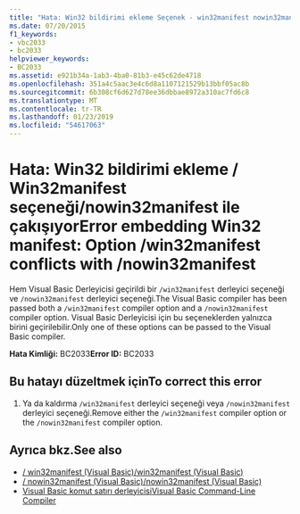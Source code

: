 ```yaml
---
title: "Hata: Win32 bildirimi ekleme Seçenek - win32manifest nowin32manifest '-'ile çakışıyor"
ms.date: 07/20/2015
f1_keywords:
- vbc2033
- bc2033
helpviewer_keywords:
- BC2033
ms.assetid: e921b34a-1ab3-4ba0-81b3-e45c62de4718
ms.openlocfilehash: 351a4c5aac3e4c6d8a1107121529b13bbf05ac8b
ms.sourcegitcommit: 6b308cf6d627d78ee36dbbae8972a310ac7fd6c8
ms.translationtype: MT
ms.contentlocale: tr-TR
ms.lasthandoff: 01/23/2019
ms.locfileid: "54617063"
---
```

# <a name="error-embedding-win32-manifest-option-win32manifest-conflicts-with-nowin32manifest"></a><span data-ttu-id="d3499-102">Hata: Win32 bildirimi ekleme / Win32manifest seçeneği/nowin32manifest ile çakışıyor</span><span class="sxs-lookup"><span data-stu-id="d3499-102">Error embedding Win32 manifest: Option /win32manifest conflicts with /nowin32manifest</span></span>
<span data-ttu-id="d3499-103">Hem Visual Basic Derleyicisi geçirildi bir `/win32manifest` derleyici seçeneği ve `/nowin32manifest` derleyici seçeneği.</span><span class="sxs-lookup"><span data-stu-id="d3499-103">The Visual Basic compiler has been passed both a `/win32manifest` compiler option and a `/nowin32manifest` compiler option.</span></span> <span data-ttu-id="d3499-104">Visual Basic Derleyicisi için bu seçeneklerden yalnızca birini geçirilebilir.</span><span class="sxs-lookup"><span data-stu-id="d3499-104">Only one of these options can be passed to the Visual Basic compiler.</span></span>  
  
 <span data-ttu-id="d3499-105">**Hata Kimliği:** BC2033</span><span class="sxs-lookup"><span data-stu-id="d3499-105">**Error ID:** BC2033</span></span>  
  
## <a name="to-correct-this-error"></a><span data-ttu-id="d3499-106">Bu hatayı düzeltmek için</span><span class="sxs-lookup"><span data-stu-id="d3499-106">To correct this error</span></span>  
  
1.  <span data-ttu-id="d3499-107">Ya da kaldırma `/win32manifest` derleyici seçeneği veya `/nowin32manifest` derleyici seçeneği.</span><span class="sxs-lookup"><span data-stu-id="d3499-107">Remove either the `/win32manifest` compiler option or the `/nowin32manifest` compiler option.</span></span>  
  
## <a name="see-also"></a><span data-ttu-id="d3499-108">Ayrıca bkz.</span><span class="sxs-lookup"><span data-stu-id="d3499-108">See also</span></span>
- [<span data-ttu-id="d3499-109">/ win32manifest (Visual Basic)</span><span class="sxs-lookup"><span data-stu-id="d3499-109">/win32manifest (Visual Basic)</span></span>](../../visual-basic/reference/command-line-compiler/win32manifest.md)
- [<span data-ttu-id="d3499-110">/ nowin32manifest (Visual Basic)</span><span class="sxs-lookup"><span data-stu-id="d3499-110">/nowin32manifest (Visual Basic)</span></span>](../../visual-basic/reference/command-line-compiler/nowin32manifest.md)
- [<span data-ttu-id="d3499-111">Visual Basic komut satırı derleyicisi</span><span class="sxs-lookup"><span data-stu-id="d3499-111">Visual Basic Command-Line Compiler</span></span>](../../visual-basic/reference/command-line-compiler/index.md)

